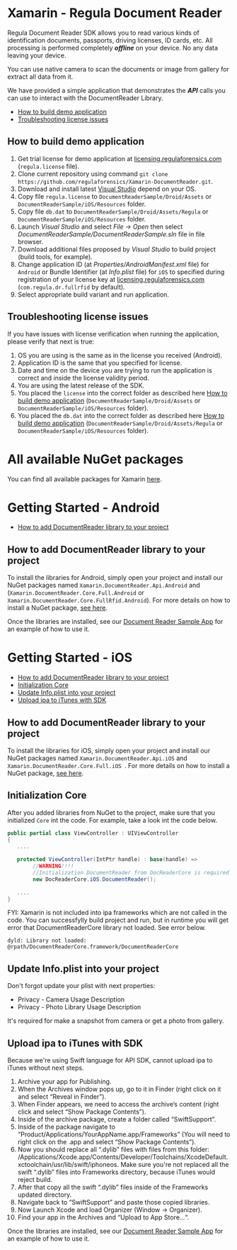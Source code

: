 # Xamarin - Regula Document Reader
Regula Document Reader SDK allows you to read various kinds of identification documents, passports, driving licenses, ID cards, etc. All processing is performed completely ***offline*** on your device. No any data leaving your device.

You can use native camera to scan the documents or image from gallery for extract all data from it.

We have provided a simple application that demonstrates the ***API*** calls you can use to interact with the DocumentReader Library.


* [How to build demo application](#how_to_build_demo_application)
* [Troubleshooting license issues](#troubleshooting_license_issues)

## <a name="how_to_build_demo_application"></a> How to build demo application
1. Get trial license for demo application at [licensing.regulaforensics.com](https://licensing.regulaforensics.com) (`regula.license` file).
1. Clone current repository using command `git clone https://github.com/regulaforensics/Xamarin-DocumentReader.git`.
1. Download and install latest [Visual Studio](https://visualstudio.microsoft.com/xamarin/) depend on your OS.
1. Copy file `regula.license` to `DocumentReaderSample/Droid/Assets` or `DocumentReaderSample/iOS/Resources` folder. 
1. Copy file `db.dat` to `DocumentReaderSample/Droid/Assets/Regula` or `DocumentReaderSample/iOS/Resources` folder. 
1. Launch _Visual Studio_ and select _File -> Open_ then select _DocumentReaderSample/DocumentReaderSample.sln_ file in file browser.
1. Download additional files proposed by _Visual Studio_ to build project (build tools, for example).
1. Change application ID (at _Properties/AndroidManifest.xml_ file) for `Android` or Bundle Identifier (at _Info.plist_ file) for `iOS` to specified during registration of your license key at [licensing.regulaforensics.com](https://licensing.regulaforensics.com) (`com.regula.dr.fullrfid` by default).
1. Select appropriate build variant and run application.

## <a name="troubleshooting_license_issues"></a> Troubleshooting license issues
If you have issues with license verification when running the application, please verify that next is true:
1. OS you are using is the same as in the license you received (Android).
1. Application ID is the same that you specified for license.
1. Date and time on the device you are trying to run the application is correct and inside the license validity period.
1. You are using the latest release of the SDK.
1. You placed the `license` into the correct folder as described here [How to build demo application](#how_to_build_demo_application) (`DocumentReaderSample/Droid/Assets` or `DocumentReaderSample/iOS/Resources` folder).
1. You placed the `db.dat` into the correct folder as described here [How to build demo application](#how_to_build_demo_application) (`DocumentReaderSample/Droid/Assets/Regula` or `DocumentReaderSample/iOS/Resources` folder).


# All available NuGet packages

You can find all available packages for Xamarin [here](https://www.nuget.org/profiles/regulaforensics).

# Getting Started - Android

* [How to add DocumentReader library to your project](#how_to_add_documentreader_library_to_your_project)

## <a name="how_to_add_documentreader_library_to_your_project"></a> How to add DocumentReader library to your project
To install the libraries for Android, simply open your project and install our NuGet packages named `Xamarin.DocumentReader.Api.Android` and (`Xamarin.DocumentReader.Core.Full.Android` or `Xamarin.DocumentReader.Core.FullRfid.Android`). For more details on how to install a NuGet package, [see here](https://blog.xamarin.com/xamarin-studio-and-nuget/).


Once the libraries are installed, see our [Document Reader Sample App](https://github.com/regulaforensics/Xamarin-DocumentReader/tree/master/DocumentReaderSample/Droid) for an example of how to use it.


# Getting Started - iOS
* [How to add DocumentReader library to your project](#how_to_add_documentreader_library_to_your_ios_project)
* [Initialization Core](#initialization_core)
* [Update Info.plist into your project](#update_info_plist)
* [Upload ipa to iTunes with SDK](#upload_ipa_to_itunes)

## <a name="how_to_add_documentreader_library_to_your_ios_project"></a> How to add DocumentReader library to your project
To install the libraries for iOS, simply open your project and install our NuGet packages named `Xamarin.DocumentReader.Api.iOS` and `Xamarin.DocumentReader.Core.Full.iOS `. For more details on how to install a NuGet package, [see here](https://blog.xamarin.com/xamarin-studio-and-nuget/).

## <a name="initialization_core"></a> Initialization Core
After you added libraries from NuGet to the project, make sure that you initialized `Core` int the code. For example, take a look int the code below.

```c#
public partial class ViewController : UIViewController
{
   ....
   
   protected ViewController(IntPtr handle) : base(handle) =>
        //WARNING!!!!
        //Initialization DocumentReader from DocReaderCore is required
        new DocReaderCore.iOS.DocumentReader();
   
   ....
}
```

FYI: Xamarin is not included into ipa frameworks which are not called in the code. You can successfylly build project and run, but in runtime you will get error that DocumentReaderCore library not loaded. See error below.

`dyld: Library not loaded: @rpath/DocumentReaderCore.framework/DocumentReaderCore`

## <a name="update_info_plist"></a>Update Info.plist into your project
Don't forgot update your plist with next properties:
* Privacy - Camera Usage Description
* Privacy - Photo Library Usage Description

It's required for make a snapshot from camera or get a photo from gallery.

## <a name="upload_ipa_to_itunes"></a>Upload ipa to iTunes with SDK

Because we're using Swift language for API SDK, cannot upload ipa to iTunes without next steps.

1. Archive your app for Publishing.
2. When the Archives window pops up, go to it in Finder (right click on it and select “Reveal in Finder”).
3. When Finder appears, we need to access the archive’s content (right click and select “Show Package Contents”).
4. Inside of the archive package, create a folder called “SwiftSupport”.
5. Inside of the package navigate to “Product/Applications/YourAppName.app/Frameworks” (You will need to right click on the .app and select “Show Package Contents”).
6. Now you should replace all “.dylib” files with files from this folder: /Applications/Xcode.app/Contents/Developer/Toolchains/XcodeDefault.xctoolchain/usr/lib/swift/iphoneos. Make sure you're not replaced all the swift “.dylib” files into Frameworks directory, because iTunes would reject build.
7. After that copy all the swift “.dylib” files inside of the Frameworks updated directory.
8. Navigate back to “SwiftSupport” and paste those copied libraries.
9. Now Launch Xcode and load Organizer (Window -> Organizer).
10. Find your app in the Archives and “Upload to App Store...“.

Once the libraries are installed, see our [Document Reader Sample App](https://github.com/regulaforensics/Xamarin-DocumentReader/tree/master/DocumentReaderSample/iOS) for an example of how to use it.
